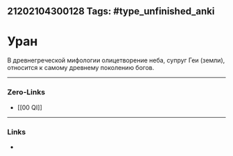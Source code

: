 21202104300128
Tags: #type_unfinished_anki 
---
# Уран

В древнегреческой мифологии олицетворение неба, супруг Геи (земли), относится к самому древнему поколению богов.

---
### Zero-Links
- [[00 QI]]
---
### Links
-